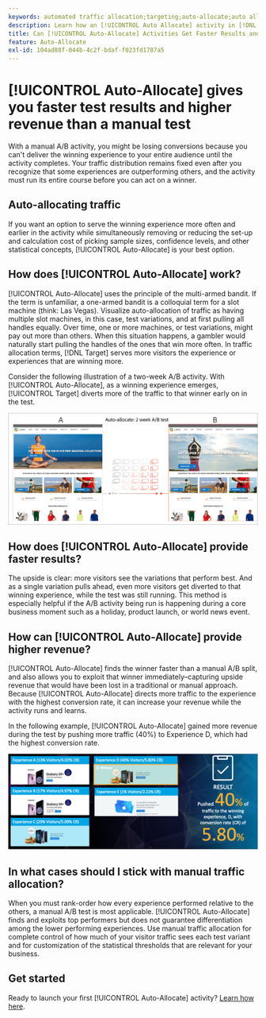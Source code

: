 ```yaml
---
keywords: automated traffic allocation;targeting;auto-allocate;auto allocate
description: Learn how an [!UICONTROL Auto Allocate] activity in [!DNL Adobe Target] identifies a winner among two or more experiences and automatically reallocates more traffic to the winner.
title: Can [!UICONTROL Auto-Allocate] Activities Get Faster Results and Higher Revenue?
feature: Auto-Allocate
exl-id: 104ad88f-044b-4c2f-bdaf-f023fd1787a5
---
```

# [!UICONTROL Auto-Allocate] gives you faster test results and higher revenue than a manual test

With a manual A/B activity, you might be losing conversions because you can't deliver the winning experience to your entire audience until the activity completes. Your traffic distribution remains fixed even after you recognize that some experiences are outperforming others, and the activity must run its entire course before you can act on a winner.

## Auto-allocating traffic

If you want an option to serve the winning experience more often and earlier in the activity while simultaneously removing or reducing the set-up and calculation cost of picking sample sizes, confidence levels, and other statistical concepts, [!UICONTROL Auto-Allocate] is your best option.

## How does [!UICONTROL Auto-Allocate] work?

[!UICONTROL Auto-Allocate] uses the principle of the multi-armed bandit. If the term is unfamiliar, a one-armed bandit is a colloquial term for a slot machine (think: Las Vegas). Visualize auto-allocation of traffic as having multiple slot machines, in this case, test variations, and at first pulling all handles equally. Over time, one or more machines, or test variations, might pay out more than others. When this situation happens, a gambler would naturally start pulling the handles of the ones that win more often. In traffic allocation terms, [!DNL Target] serves more visitors the experience or experiences that are winning more.

Consider the following illustration of a two-week A/B activity. With [!UICONTROL Auto-Allocate], as a winning experience emerges, [!UICONTROL Target] diverts more of the traffic to that winner early on in the test.

![Auto-Allocate illustration](/help/main/c-activities/automated-traffic-allocation/assets/Auto-Allocate-test.png)

## How does [!UICONTROL Auto-Allocate] provide faster results?

The upside is clear: more visitors see the variations that perform best. And as a single variation pulls ahead, even more visitors get diverted to that winning experience, while the test was still running. This method is especially helpful if the A/B activity being run is happening during a core business moment such as a holiday, product launch, or world news event.

## How can [!UICONTROL Auto-Allocate] provide higher revenue?

[!UICONTROL Auto-Allocate] finds the winner faster than a manual A/B split, and also allows you to exploit that winner immediately–capturing upside revenue that would have been lost in a traditional or manual approach. Because [!UICONTROL Auto-Allocate] directs more traffic to the experience with the highest conversion rate, it can increase your revenue while the activity runs and learns.

In the following example, [!UICONTROL Auto-Allocate] gained more revenue during the test by pushing more traffic (40%) to Experience D, which had the highest conversion rate.

![Auto-allocate provides higher revenue illustration](/help/main/c-activities/automated-traffic-allocation/assets/five-experiences.png)

## In what cases should I stick with manual traffic allocation?

When you must rank-order how every experience performed relative to the others, a manual A/B test is most applicable. [!UICONTROL Auto-Allocate] finds and exploits top performers but does not guarantee differentiation among the lower performing experiences. Use manual traffic allocation for complete control of how much of your visitor traffic sees each test variant and for customization of the statistical thresholds that are relevant for your business.

## Get started

Ready to launch your first [!UICONTROL Auto-Allocate] activity? [Learn how here](/help/main/c-activities/automated-traffic-allocation/automated-traffic-allocation.md).
